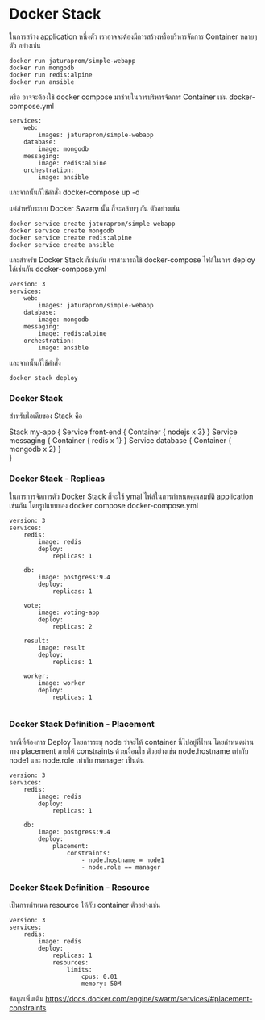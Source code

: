 # Docker Stack

ในการสร้าง application หนึ่งตัว เราอาจจะต้องมีการสร้างหรือบริหารจัดการ Container หลายๆ ตัว อย่างเช่น
```
docker run jaturaprom/simple-webapp
docker run mongodb
docker run redis:alpine
docker run ansible
```
หรือ อาจจะต้องใช้ docker compose มาช่วยในการบริหารจัดการ Container เช่น
docker-compose.yml
```
services:
    web:
        images: jaturaprom/simple-webapp
    database:
        image: mongodb
    messaging:
        image: redis:alpine
    orchestration:
        image: ansible
```
และจากนั้นก็ใช้คำสั่ง docker-compose up -d

แต่สำหรับระบบ Docker Swarm นั้น ก็จะคล้ายๆ กัน ตัวอย่างเช่น
```
docker service create jaturaprom/simple-webapp
docker service create mongodb
docker service create redis:alpine
docker service create ansible
```
และสำหรับ Docker Stack ก็เช่นกัน เราสามารถใช้ docker-compose ไฟล์ในการ deploy ได้เช่นกัน
docker-compose.yml
```
version: 3
services:
    web:
        images: jaturaprom/simple-webapp
    database:
        image: mongodb
    messaging:
        image: redis:alpine
    orchestration:
        image: ansible
```
และจากนั้นก็ใช้คำสั่ง 
```
docker stack deploy
```

 ### Docker Stack 
 สำหรับไอเดียของ Stack คือ 

 Stack my-app { 
     Service front-end {
         Container { nodejs x 3}
     } 
     Service messaging {
         Container { redis x 1}
     }
     Service database {
         Container { mongodb x 2}
     }    
}

### Docker Stack - Replicas
ในการการจัดการตัว Docker Stack ก็จะใช้ ymal ไฟล์ในการกำหนดคุณสมบัติ application เช่นกัน โดยรูปแบบของ docker compose
docker-compose.yml
```
version: 3
services:
    redis:
        image: redis
        deploy:
            replicas: 1
    
    db:
        image: postgress:9.4
        deploy:
            replicas: 1

    vote:
        image: voting-app
        deploy:
            replicas: 2
           
    result:
        image: result
        deploy:
            replicas: 1
    
    worker:
        image: worker
        deploy:
            replicas: 1
    
```

### Docker Stack Definition - Placement
กรณีที่ต้องการ Deploy โดยการระบุ node ว่าจะให้ container นี้ไปอยู่ที่ไหน โดยกำหนดผ่านทาง placement ภายใต้ constraints ด้วยเงื่อนไข ตัวอย่างเช่น
node.hostname เท่ากับ node1 และ node.role เท่ากับ manager เป็นต้น

```
version: 3
services:
    redis:
        image: redis
        deploy:
            replicas: 1
    
    db:
        image: postgress:9.4
        deploy:
            placement:
                constraints:
                    - node.hostname = node1
                    - node.role == manager

```

### Docker Stack Definition - Resource
เป็นการกำหนด resource ให้กับ container ตัวอย่างเช่น
```
version: 3
services:
    redis:
        image: redis
        deploy:
            replicas: 1
            resources:
                limits:
                    cpus: 0.01
                    memory: 50M
```
ข้อมูลเพิ่มเติม https://docs.docker.com/engine/swarm/services/#placement-constraints
